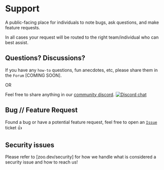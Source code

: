 # Support 

A public-facing place for individuals to note bugs, ask questions, and make feature requests.

In all cases your request will be routed to the right team/individual who can best assist.

## Questions? Discussions?

If you have any `how-to` questions, fun anecdotes, etc, please share them in the `Forum` [COMING SOON].

OR

Feel free to share anything in our [community discord](https://discord.gg/S9yW9rjGhF). [![Discord chat][discord-badge]][discord-url]

[discord-badge]: https://img.shields.io/discord/915388055236509727?logo=discord
[discord-url]: https://discord.gg/U4QcDcwf

## Bug // Feature Request

Found a bug or have a potential feature request, feel free to open an [`Issue`](https://github.com/KittyCAD/support/issues) ticket :thumbsup:

## Security issues

Please refer to [zoo.dev/security] for how we handle what is considered a security issue and how to reach us!
